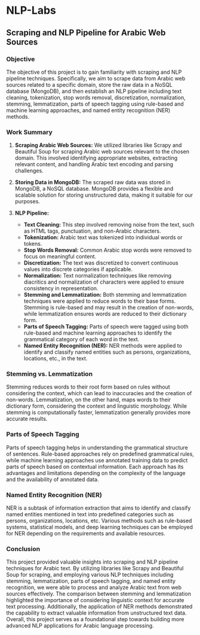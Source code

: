 # NLP-Labs

## Scraping and NLP Pipeline for Arabic Web Sources

### Objective
The objective of this project is to gain familiarity with scraping and NLP pipeline techniques. Specifically, we aim to scrape data from Arabic web sources related to a specific domain, store the raw data in a NoSQL database (MongoDB), and then establish an NLP pipeline including text cleaning, tokenization, stop words removal, discretization, normalization, stemming, lemmatization, parts of speech tagging using rule-based and machine learning approaches, and named entity recognition (NER) methods.

### Work Summary

1. **Scraping Arabic Web Sources:**
   We utilized libraries like Scrapy and Beautiful Soup for scraping Arabic web sources relevant to the chosen domain. This involved identifying appropriate websites, extracting relevant content, and handling Arabic text encoding and parsing challenges.

2. **Storing Data in MongoDB:**
   The scraped raw data was stored in MongoDB, a NoSQL database. MongoDB provides a flexible and scalable solution for storing unstructured data, making it suitable for our purposes.

3. **NLP Pipeline:**
   - **Text Cleaning:** This step involved removing noise from the text, such as HTML tags, punctuation, and non-Arabic characters.
   - **Tokenization:** Arabic text was tokenized into individual words or tokens.
   - **Stop Words Removal:** Common Arabic stop words were removed to focus on meaningful content.
   - **Discretization:** The text was discretized to convert continuous values into discrete categories if applicable.
   - **Normalization:** Text normalization techniques like removing diacritics and normalization of characters were applied to ensure consistency in representation.
   - **Stemming and Lemmatization:** Both stemming and lemmatization techniques were applied to reduce words to their base forms. Stemming is rule-based and may result in the creation of non-words, while lemmatization ensures words are reduced to their dictionary form.
   - **Parts of Speech Tagging:** Parts of speech were tagged using both rule-based and machine learning approaches to identify the grammatical category of each word in the text.
   - **Named Entity Recognition (NER):** NER methods were applied to identify and classify named entities such as persons, organizations, locations, etc., in the text.

### Stemming vs. Lemmatization
   Stemming reduces words to their root form based on rules without considering the context, which can lead to inaccuracies and the creation of non-words. Lemmatization, on the other hand, maps words to their dictionary form, considering the context and linguistic morphology. While stemming is computationally faster, lemmatization generally provides more accurate results.

### Parts of Speech Tagging
   Parts of speech tagging helps in understanding the grammatical structure of sentences. Rule-based approaches rely on predefined grammatical rules, while machine learning approaches use annotated training data to predict parts of speech based on contextual information. Each approach has its advantages and limitations depending on the complexity of the language and the availability of annotated data.

### Named Entity Recognition (NER)
   NER is a subtask of information extraction that aims to identify and classify named entities mentioned in text into predefined categories such as persons, organizations, locations, etc. Various methods such as rule-based systems, statistical models, and deep learning techniques can be employed for NER depending on the requirements and available resources.

### Conclusion
   This project provided valuable insights into scraping and NLP pipeline techniques for Arabic text. By utilizing libraries like Scrapy and Beautiful Soup for scraping, and employing various NLP techniques including stemming, lemmatization, parts of speech tagging, and named entity recognition, we were able to process and analyze Arabic text from web sources effectively. The comparison between stemming and lemmatization highlighted the importance of considering linguistic context for accurate text processing. Additionally, the application of NER methods demonstrated the capability to extract valuable information from unstructured text data. Overall, this project serves as a foundational step towards building more advanced NLP applications for Arabic language processing.
